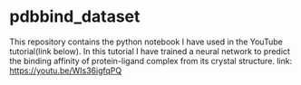 # pdbbind_dataset
This repository contains the python notebook I have used in the YouTube tutorial(link below). In this tutorial I have trained a neural network to predict the binding affinity of protein-ligand complex from its crystal structure. link: https://youtu.be/WIs36igfqPQ
